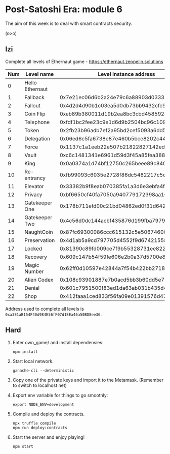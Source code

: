 # Post-Satoshi Era: module 6

The aim of this week is to deal with smart contracts security.

(o>o)

## Izi

Complete all levels of Ethernaut game - https://ethernaut.zeppelin.solutions


Num | Level name           | Level instance address                     |
----| ---------------------|--------------------------------------------|
0   | Hello Ethernaut      |                                            |
1   | Fallback             | 0x7e21ec06d6b2a24e79c6a88903d033354086c9d6 |
2   | Fallout              | 0x4d2d4d90b1c03ea5d0db73bb9432cfc9c3eb0973 |
3   | Coin Flip            | 0xeb89b380011d19b2ea8bc3cbd4585924bc35055a |
4   | Telephone            | 0xfdf1bc2fee23c9e1d6d9b2504bc96c1097846228 |
5   | Token                | 0x2fb23b96adb7ef2a95bd2cef5093a6dd5763be98 |
6   | Delegation           | 0x06ed6c5fa6738e87e460b5bce8202c44e6a50ba3 |
7   | Force                | 0x1137c1a1eeb22e507b21822827142ed4fd67d711 |
8   | Vault                | 0xc6c1481341e6961d59d3f45a85fea388b550fa8d |
9   | King                 | 0x0a0374a1d74bf12750c265beee89c840bfcd6639 |
10  | Re-entrancy          | 0xfb99093c6035e2728f86dc5482217c5d006c7ca2 |
11  | Elevator             | 0x33382b9f8eab070385fa1a3d6e3ebfa4f731eb46 |
12  | Privacy              | 0xbf6650cf40fa7050a940779172398aa101e43617 |
13  | Gatekeeper One       | 0x178b711efd00c21bd04862ed0f31d6421c0930bd |
14  | Gatekeeper Two       | 0x4c56d0dc144acbf435876d199fba7979574eac41 |
15  | NaughtCoin           | 0x87fc69300086ccc615132c5e506746007b22f2be |
16  | Preservation         | 0x4d1ab5a9cd797705d4552f9d67421558110d6c19 |
17  | Locked               | 0x81390c89fd009ce7f9b55328731ee822284fe2c2 |
18  | Recovery             | 0x609c147b54f59fe606e2b0a37d5700e8ea4a7318 |
19  | Magic Number         | 0x62ff0d10597e42844a7f54b422bb2718171a9748 |
20  | Alien Codex          | 0x108c93901887e7b0acd5bb3b60dd5e76a04d2f77 |
21  | Denial               | 0x601c7951500f83ed1da63ab031b435d4e551683a |
22  | Shop                 | 0x412faaa1ced833f56fa09e01391576d474b4805d |


Address used to complete all levels is `0xa3E1aB154F40d984E56fF07d1EEa46a50BD8ee36`.


## Hard

1. Enter own_game/ and install dependensies:
    ```
    npm install
    
    ```

2. Start local network.
    ```
    ganache-cli --deterministic
    
    ```

3. Copy one of the private keys and import it to the Metamask. (Remember to switch to localhost net)

4. Export env variable for things to go smoothly:
    ```
    export NODE_ENV=development
    ```

5. Compile and deploy the contracts.
   ```
   npx truffle compile
   npm run deploy:contracts
   ```
6. Start the server and enjoy playing!
    ```
    npm start
    ```
